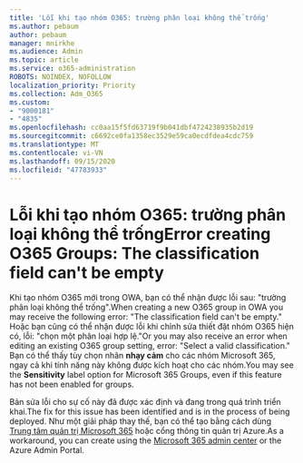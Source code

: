 ```yaml
---
title: 'Lỗi khi tạo nhóm O365: trường phân loại không thể trống'
ms.author: pebaum
author: pebaum
manager: mnirkhe
ms.audience: Admin
ms.topic: article
ms.service: o365-administration
ROBOTS: NOINDEX, NOFOLLOW
localization_priority: Priority
ms.collection: Adm_O365
ms.custom:
- "9000181"
- "4835"
ms.openlocfilehash: cc0aa15f5fd63719f9b041dbf4724238935b2d19
ms.sourcegitcommit: c6692ce0fa1358ec3529e59ca0ecdfdea4cdc759
ms.translationtype: MT
ms.contentlocale: vi-VN
ms.lasthandoff: 09/15/2020
ms.locfileid: "47783933"
---
```

# <a name="error-creating-o365-groups-the-classification-field-cant-be-empty"></a><span data-ttu-id="a92a3-102">Lỗi khi tạo nhóm O365: trường phân loại không thể trống</span><span class="sxs-lookup"><span data-stu-id="a92a3-102">Error creating O365 Groups: The classification field can't be empty</span></span>

<span data-ttu-id="a92a3-103">Khi tạo nhóm O365 mới trong OWA, bạn có thể nhận được lỗi sau: "trường phân loại không thể trống".</span><span class="sxs-lookup"><span data-stu-id="a92a3-103">When creating a new O365 group in OWA you may receive the following error: "The classification field can't be empty."</span></span>  <span data-ttu-id="a92a3-104">Hoặc bạn cũng có thể nhận được lỗi khi chỉnh sửa thiết đặt nhóm O365 hiện có, lỗi: "chọn một phân loại hợp lệ."</span><span class="sxs-lookup"><span data-stu-id="a92a3-104">Or you may also receive an error when editing an existing O365 group setting, error: "Select a valid classification."</span></span>   <span data-ttu-id="a92a3-105">Bạn có thể thấy tùy chọn nhãn **nhạy cảm** cho các nhóm Microsoft 365, ngay cả khi tính năng này không được kích hoạt cho các nhóm.</span><span class="sxs-lookup"><span data-stu-id="a92a3-105">You may see the **Sensitivity** label option for Microsoft 365 Groups, even if this feature has not been enabled for groups.</span></span>

<span data-ttu-id="a92a3-106">Bản sửa lỗi cho sự cố này đã được xác định và đang trong quá trình triển khai.</span><span class="sxs-lookup"><span data-stu-id="a92a3-106">The fix for this issue has been identified and is in the process of being deployed.</span></span>  <span data-ttu-id="a92a3-107">Như một giải pháp thay thế, bạn có thể tạo bằng cách dùng [Trung tâm quản trị Microsoft 365](https://docs.microsoft.com/microsoft-365/admin/create-groups/create-groups?view=o365-worldwide) hoặc cổng thông tin quản trị Azure.</span><span class="sxs-lookup"><span data-stu-id="a92a3-107">As a workaround, you can create using the [Microsoft 365 admin center](https://docs.microsoft.com/microsoft-365/admin/create-groups/create-groups?view=o365-worldwide) or the Azure Admin Portal.</span></span>
